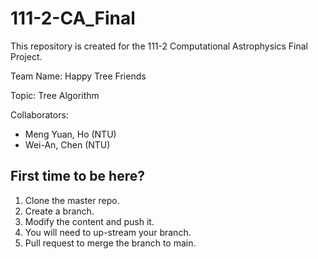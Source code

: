 # 111-2-CA_Final
This repository is created for the 111-2 Computational Astrophysics Final Project.

Team Name: Happy Tree Friends

Topic: Tree Algorithm

Collaborators:
* Meng Yuan, Ho (NTU)
* Wei-An, Chen (NTU)

## First time to be here?
1. Clone the master repo.
2. Create a branch.
3. Modify the content and push it.
4. You will need to up-stream your branch.
5. Pull request to merge the branch to main.
